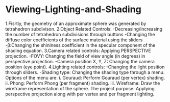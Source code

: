 # Viewing-Lighting-and-Shading
1.Fisrtly, the geometry of an approximate sphere was generated by tetrahedron subdivison. 2.Object Related Controls: -Decreasing/increasing the number of tetrahedron subdivisions through buttons -Changing the diffuse color coefficients of the surface material using the sliders -β:Changing the shininess coefficient in the specular component of the shading equation. 3.Camera related controls: Applying PERSPECTIVE projection. -FOVY: Changing the field of view angle (in degrees) in perspective projection. -Camera position X, Y, Z: Changing the camera position (eye point). 4.Lighting related controls: -Changing the light position through sliders. -Shading type: Changing the shading type through a menu. Options of the menu are: i. Gouraud: Perform Gouraud (per vertex) shading. ii. Phong: Perform Phong (per fragment) shading. iii. Wireframe: Draw the wireframe representation of the sphere. The project purpose: Applying perspective projection along with per vertex and per fragment lighting.
